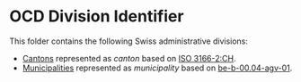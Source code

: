 # OCD Division Identifier

This folder contains the following Swiss administrative divisions:

* [Cantons](https://en.wikipedia.org/wiki/Cantons_of_Switzerland) represented as *canton* based on [ISO 3166-2:CH](https://en.wikipedia.org/wiki/ISO_3166-2:CH).
* [Municipalities](https://en.wikipedia.org/wiki/Municipalities_of_Switzerland) represented as *municipality* based on [be-b-00.04-agv-01](https://www.bfs.admin.ch/bfs/en/home/services/geostat/swiss-federal-statistics-geodata/administrative-boundaries/generalized-boundaries-local-regional-authorities.html).
